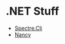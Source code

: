 # .NET Stuff
- [Spectre.Cli](https://github.com/spectresystems/spectre.cli)
- [Nancy](http://nancyfx.org/)
